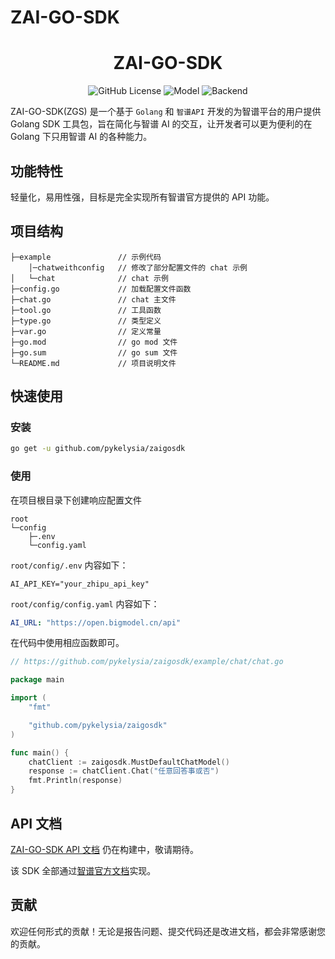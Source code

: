 # ZAI-GO-SDK
<div align="center">
    <h1>ZAI-GO-SDK</h1>
    <img alt="GitHub License" src="https://img.shields.io/github/license/dingdinglz/ReelFlow">
    <img alt="Model" src="https://img.shields.io/badge/Model-4.1-brightgreen?logo=Model">
    <img alt="Backend" src="https://img.shields.io/badge/Go-1.24.5-blue?logo=go">
    <br/>
</div>

ZAI-GO-SDK(ZGS) 是一个基于 `Golang` 和 `智谱API` 开发的为智谱平台的用户提供 Golang SDK 工具包，旨在简化与智谱 AI 的交互，让开发者可以更为便利的在 Golang 下只用智谱 AI 的各种能力。

## 功能特性

轻量化，易用性强，目标是完全实现所有智谱官方提供的 API 功能。

## 项目结构

```
├─example               // 示例代码
    │─chatweithconfig   // 修改了部分配置文件的 chat 示例
│   └─chat              // chat 示例
├─config.go             // 加载配置文件函数
├─chat.go               // chat 主文件
├─tool.go               // 工具函数
├─type.go               // 类型定义
├─var.go                // 定义常量
├─go.mod                // go mod 文件
├─go.sum                // go sum 文件
└─README.md             // 项目说明文件
```

## 快速使用

### 安装

```bash
go get -u github.com/pykelysia/zaigosdk
```

### 使用

在项目根目录下创建响应配置文件

```
root
└─config
    ├─.env
    └─config.yaml
```

`root/config/.env` 内容如下：

```
AI_API_KEY="your_zhipu_api_key"
```

`root/config/config.yaml` 内容如下：

```yaml
AI_URL: "https://open.bigmodel.cn/api"
```

在代码中使用相应函数即可。

```go
// https://github.com/pykelysia/zaigosdk/example/chat/chat.go

package main

import (
	"fmt"

	"github.com/pykelysia/zaigosdk"
)

func main() {
	chatClient := zaigosdk.MustDefaultChatModel()
	response := chatClient.Chat("任意回答事或否")
	fmt.Println(response)
}
```

## API 文档

[ZAI-GO-SDK API 文档]() 仍在构建中，敬请期待。

该 SDK 全部通过[智谱官方文档](https://docs.bigmodel.cn/cn/api/introduction)实现。

## 贡献

欢迎任何形式的贡献！无论是报告问题、提交代码还是改进文档，都会非常感谢您的贡献。